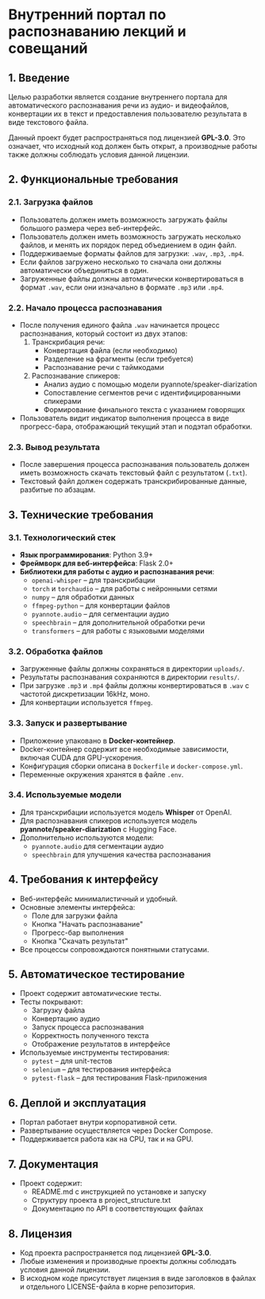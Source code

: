 # Внутренний портал по распознаванию лекций и совещаний

## 1. Введение

Целью разработки является создание внутреннего портала для автоматического распознавания речи из аудио- и видеофайлов, конвертации их в текст и предоставления пользователю результата в виде текстового файла.

Данный проект будет распространяться под лицензией **GPL-3.0**. Это означает, что исходный код должен быть открыт, а производные работы также должны соблюдать условия данной лицензии.

## 2. Функциональные требования

### 2.1. Загрузка файлов

- Пользователь должен иметь возможность загружать файлы большого размера через веб-интерфейс.
- Пользователь должен иметь возможность загружать несколько файлов, и менять их порядок перед объедиением в один файл.
- Поддерживаемые форматы файлов для загрузки: `.wav`, `.mp3`, `.mp4`.
- Если файлов загружено несколько то сначала они должны автоматически объединиться в один.
- Загруженные файлы должны автоматически конвертироваться в формат `.wav`, если они изначально в формате `.mp3` или `.mp4`.

### 2.2. Начало процесса распознавания

- После получения единого файла `.wav` начинается процесс распознавания, который состоит из двух этапов:
  1. Транскрибация речи:
     - Конвертация файла (если необходимо)
     - Разделение на фрагменты (если требуется)
     - Распознавание речи с таймкодами
  2. Распознавание спикеров:
     - Анализ аудио с помощью модели pyannote/speaker-diarization
     - Сопоставление сегментов речи с идентифицированными спикерами
     - Формирование финального текста с указанием говорящих
- Пользователь видит индикатор выполнения процесса в виде прогресс-бара, отображающий текущий этап и подэтап обработки.

### 2.3. Вывод результата

- После завершения процесса распознавания пользователь должен иметь возможность скачать текстовый файл с результатом (`.txt`).
- Текстовый файл должен содержать транскрибированные данные, разбитые по абзацам.

## 3. Технические требования

### 3.1. Технологический стек

- **Язык программирования**: Python 3.9+
- **Фреймворк для веб-интерфейса**: Flask 2.0+
- **Библиотеки для работы с аудио и распознавания речи**:
  - `openai-whisper` – для транскрибации
  - `torch` и `torchaudio` – для работы с нейронными сетями
  - `numpy` – для обработки данных
  - `ffmpeg-python` – для конвертации файлов
  - `pyannote.audio` – для сегментации аудио
  - `speechbrain` – для дополнительной обработки речи
  - `transformers` – для работы с языковыми моделями

### 3.2. Обработка файлов

- Загруженные файлы должны сохраняться в директории `uploads/`.
- Результаты распознавания сохраняются в директории `results/`.
- При загрузке `.mp3` и `.mp4` файлы должны конвертироваться в `.wav` с частотой дискретизации 16kHz, моно.
- Для конвертации используется `ffmpeg`.

### 3.3. Запуск и развертывание

- Приложение упаковано в **Docker-контейнер**.
- Docker-контейнер содержит все необходимые зависимости, включая CUDA для GPU-ускорения.
- Конфигурация сборки описана в `Dockerfile` и `docker-compose.yml`.
- Переменные окружения хранятся в файле `.env`.

### 3.4. Используемые модели

- Для транскрибации используется модель **Whisper** от OpenAI.
- Для распознавания спикеров используется модель **pyannote/speaker-diarization** с Hugging Face.
- Дополнительно используются модели:
  - `pyannote.audio` для сегментации аудио
  - `speechbrain` для улучшения качества распознавания

## 4. Требования к интерфейсу

- Веб-интерфейс минималистичный и удобный.
- Основные элементы интерфейса:
  - Поле для загрузки файла
  - Кнопка "Начать распознавание"
  - Прогресс-бар выполнения
  - Кнопка "Скачать результат"
- Все процессы сопровождаются понятными статусами.

## 5. Автоматическое тестирование

- Проект содержит автоматические тесты.
- Тесты покрывают:
  - Загрузку файла
  - Конвертацию аудио
  - Запуск процесса распознавания
  - Корректность полученного текста
  - Отображение результатов в интерфейсе
- Используемые инструменты тестирования:
  - `pytest` – для unit-тестов
  - `selenium` – для тестирования интерфейса
  - `pytest-flask` – для тестирования Flask-приложения

## 6. Деплой и эксплуатация

- Портал работает внутри корпоративной сети.
- Развертывание осуществляется через Docker Compose.
- Поддерживается работа как на CPU, так и на GPU.

## 7. Документация

- Проект содержит:
  - README.md с инструкцией по установке и запуску
  - Структуру проекта в project_structure.txt
  - Документацию по API в соответствующих файлах

## 8. Лицензия

- Код проекта распространяется под лицензией **GPL-3.0**.
- Любые изменения и производные проекты должны соблюдать условия данной лицензии.
- В исходном коде присутствует лицензия в виде заголовков в файлах и отдельного LICENSE-файла в корне репозитория.

